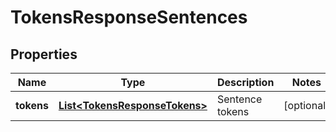 
# TokensResponseSentences

## Properties
Name | Type | Description | Notes
------------ | ------------- | ------------- | -------------
**tokens** | [**List&lt;TokensResponseTokens&gt;**](TokensResponseTokens.md) | Sentence tokens |  [optional]



